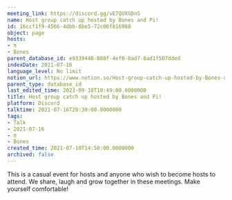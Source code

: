 ```yaml
---
meeting_link: https://discord.gg/vE7QUXGDnS
name: Host group catch up hosted by Bones and Pi!
id: 16ccf1f9-4566-4dbb-8be5-72c06f816988
object: page
hosts:
- π
- Bones
parent_database_id: e9339446-880f-4ef0-8ad7-8ad1f507dded
indexDate: 2021-07-16
language_level: No limit
notion_url: https://www.notion.so/Host-group-catch-up-hosted-by-Bones-and-Pi-16ccf1f945664dbb8be572c06f816988
parent_type: database_id
last_edited_time: 2023-09-18T10:49:00.0000000
title: Host group catch up hosted by Bones and Pi!
platform: Discord
talktime: 2021-07-16T20:30:00.0000000
tags:
- Talk
- 2021-07-16
- π
- Bones
created_time: 2021-07-10T14:50:00.0000000
archived: false
---
```


This is a casual event for hosts and anyone who wish to become hosts to attend.  We share, laugh and grow together in these meetings.  Make yourself comfortable!






